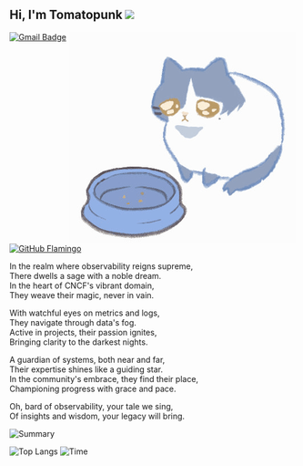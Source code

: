 <h2> Hi, I'm Tomatopunk <img src="https://media.giphy.com/media/mGcNjsfWAjY5AEZNw6/giphy.gif" width="50"></h2>
<img align='right' src="https://github.com/tomatopunk/tomatopunk/blob/8955a47d79b297fd34cdc89b89e4e1a2020d2cdf/Bocchi%20za%20Rock%20%E3%81%8A%E3%81%AA%E3%81%8B%E3%81%99%E3%81%84%E3%81%9F%E3%81%AB%E3%82%83%E3%82%93.gif" width="400">

<!-- <p><em>Software Enginner at  -->
<!--             <a href="https://www.alibaba.com">Alibaba</a> -->
<!--             <img src="https://media.giphy.com/media/WUlplcMpOCEmTGBtBW/giphy.gif" width="30"> -->
<!--     </em></p> -->

[![Gmail Badge](https://img.shields.io/badge/-mail-c14438?style=for-the-badge&logo=maildotru&logoColor=ffffff)](mailto:lion.zhang@mail.com)
[![GitHub Flamingo](https://img.shields.io/github/followers/tomatopunk?logo=github&style=for-the-badge)](https://github.com/tomatopunk)

In the realm where observability reigns supreme,  
There dwells a sage with a noble dream.  
In the heart of CNCF's vibrant domain,  
They weave their magic, never in vain.

With watchful eyes on metrics and logs,  
They navigate through data's fog.  
Active in projects, their passion ignites,  
Bringing clarity to the darkest nights.

A guardian of systems, both near and far,  
Their expertise shines like a guiding star.  
In the community's embrace, they find their place,  
Championing progress with grace and pace.

Oh, bard of observability, your tale we sing,  
Of insights and wisdom, your legacy will bring.

![Summary](http://github-profile-summary-cards.vercel.app/api/cards/profile-details?username=tomatopunk&theme=vue)


![Top Langs](http://github-profile-summary-cards.vercel.app/api/cards/repos-per-language?username=tomatopunk&theme=vue)
![Time](http://github-profile-summary-cards.vercel.app/api/cards/productive-time?username=tomatopunk&theme=vue&utcOffset=8)

